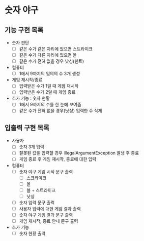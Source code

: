 # 숫자 야구

## 기능 구현 목록

- 숫자 판단
  - [ ] 같은 수가 같은 자리에 있으면 스트라이크
  - [ ] 같은 수가 다른 자리에 있으면 볼
  - [ ] 같은 수가 전혀 없을 경우 낫싱(힌트)
- 컴퓨터
  - [ ] 1에서 9까지의 임의의 수 3개 생성
- 게임 재시작/종료
  - [ ] 입력받은 수가 1일 때 게임 재시작
  - [ ] 입력받은 수가 2일 때 게임 종료
- 추가 기능 : 숫자 현황
  - [ ] 1에서 9까지의 수를 한 눈에 보여줌
  - [ ] 같은 수가 전혀 없을 경우(낫싱) 입력한 수 삭제

## 입출력 구현 목록

- 사용자
  - [ ] 숫자 3개 입력
  - [ ] 잘못된 값을 입력할 경우 IllegalArgumentException 발생 후 종료
  - [ ] 게임 종료 후 게임 재시작, 종료에 대한 입력
- 컴퓨터
  - [ ] 숫자 야구 게임 시작 문구 출력
    - [ ] 스크라이크
    - [ ] 볼
    - [ ] 볼 + 스트라이크
    - [ ] 낫싱
  - [ ] 숫자 입력 문구 출력
  - [ ] 사용자 입력에 대한 게임 결과 출력
  - [ ] 숫자 야구 게임 결과 문구 출력
  - [ ] 게임 재시작, 종료 안내 문구 출력
- 추가 기능
  - [ ] 숫자 현황 출력